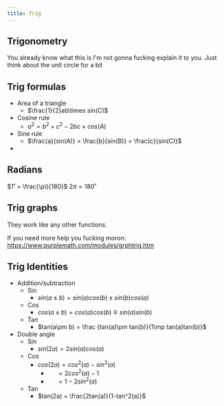 ```yaml
---
title: Trig
---
```

## Trigonometry
You already know what this is I'm not gonna fucking explain it to you. Just think about the unit circle for a bit

## Trig formulas
- Area of a triangle
	- $\frac{1}{2}ab\times sin(C)$
- Cosine rule
	- $a^2 = b^2+c^2-2bc \times cos(A)$
- Sine rule
	- $\frac{a}{sin(A)} = \frac{b}{sin(B)} = \frac{c}{sin(C)}$
- 
## Radians
$1˚ = \frac{\pi}{180}$
$2\pi = 180˚$
## Trig graphs
They work like any other functions.

If you need more help you fucking moron: https://www.purplemath.com/modules/grphtrig.htm
## Trig Identities

- Addition/subtraction
	- Sin
		- $sin(a\pm b) = sin(a)cos(b) \pm sin(b)cos(a)$
	- Cos
		- $cos(a\pm b) = cos(a)cos(b) \mp sin(a)sin(b)$
	- Tan
		- $tan(a\pm b) = \frac {tan(a)\pm tan(b)}{1\mp tan(a)tan(b)}$
- Double angle
	- Sin
		- $sin(2a) = 2sin(a)cos(a)$
	- Cos
		- $cos(2a) = cos^2(a)-sin^2(a)$
			- $\ \ \ \ \ = 2cos^2(a)-1$
			- $\ \ \ \ \ = 1-2sin^2(a)$
	- Tan
		- $tan(2a) = \frac{2tan(a)}{1-tan^2(a)}$